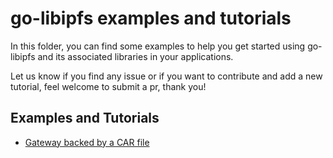 # go-libipfs examples and tutorials

In this folder, you can find some examples to help you get started using go-libipfs and its associated libraries in your applications.

Let us know if you find any issue or if you want to contribute and add a new tutorial, feel welcome to submit a pr, thank you!

## Examples and Tutorials

- [Gateway backed by a CAR file](./gateway-car)
